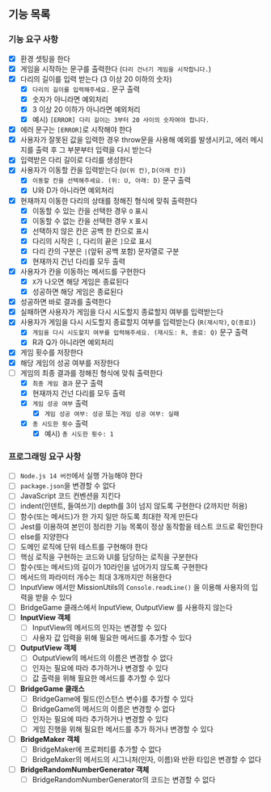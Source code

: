 ## 기능 목록

### 기능 요구 사항

- [x] 환경 셋팅을 한다
- [x] 게임을 시작하는 문구를 출력한다 (`다리 건너기 게임을 시작합니다.`)
- [x] 다리의 길이를 입력 받는다 (3 이상 20 이하의 숫자)
  - [x] `다리의 길이를 입력해주세요.` 문구 출력
  - [x] 숫자가 아니라면 예외처리
  - [x] 3 이상 20 이하가 아니라면 예외처리
  - [x] 예시) `[ERROR] 다리 길이는 3부터 20 사이의 숫자여야 합니다.`
- [x] 에러 문구는 `[ERROR]`로 시작해야 한다
- [x] 사용자가 잘못된 값을 입력한 경우 throw문을 사용해 예외를 발생시키고, 에러 메시지를 출력 후 그 부분부터 입력을 다시 받는다
- [x] 입력받은 다리 길이로 다리를 생성한다
- [x] 사용자가 이동할 칸을 입력받는다 (`U(위 칸)`, `D(아래 칸)`)
  - [x] `이동할 칸을 선택해주세요. (위: U, 아래: D)` 문구 출력
  - [x] U와 D가 아니라면 예외처리
- [x] 현재까지 이동한 다리의 상태를 정해진 형식에 맞춰 출력한다
  - [x] 이동할 수 있는 칸을 선택한 경우 `O` 표시
  - [x] 이동할 수 없는 칸을 선택한 경우 `X` 표시
  - [x] 선택하지 않은 칸은 공백 한 칸으로 표시
  - [x] 다리의 시작은 `[`, 다리의 끝은 `]`으로 표시
  - [x] 다리 칸의 구분은 `|`(앞뒤 공백 포함) 문자열로 구분
  - [x] 현재까지 건넌 다리를 모두 출력
- [x] 사용자가 칸을 이동하는 메서드를 구현한다
  - [x] `X`가 나오면 해당 게임은 종료된다
  - [x] 성공하면 해당 게임은 종료된다
- [x] 성공하면 바로 결과를 출력한다
- [x] 실패하면 사용자가 게임을 다시 시도할지 종료할지 여부를 입력받는다 
- [x] 사용자가 게임을 다시 시도할지 종료할지 여부를 입력받는다 (`R(재시작)`, `Q(종료)`)
  - [x] `게임을 다시 시도할지 여부를 입력해주세요. (재시도: R, 종료: Q)` 문구 출력
  - [x] R과 Q가 아니라면 예외처리
- [x] 게임 횟수를 저장한다
- [x] 해당 게임의 성공 여부를 저장한다
- [ ] 게임의 최종 결과를 정해진 형식에 맞춰 출력한다
  - [x] `최종 게임 결과` 문구 출력
  - [x] 현재까지 건넌 다리를 모두 출력
  - [x] `게임 성공 여부` 출력
    - [x] `게임 성공 여부: 성공` 또는 `게임 성공 여부: 실패`
  - [x] `총 시도한 횟수` 출력
    - [x] 예시) `총 시도한 횟수: 1`

### 프로그래밍 요구 사항

- [ ] `Node.js 14 버전`에서 실행 가능해야 한다
- [ ] `package.json`을 변경할 수 없다
- [ ] JavaScript 코드 컨벤션을 지킨다
- [ ] indent(인덴트, 들여쓰기) depth를 3이 넘지 않도록 구현한다 (2까지만 허용)
- [ ] 함수(또는 메서드)가 한 가지 일만 하도록 최대한 작게 만든다
- [ ] Jest를 이용하여 본인이 정리한 기능 목록이 정상 동작함을 테스트 코드로 확인한다
- [ ] else를 지양한다
- [ ] 도메인 로직에 단위 테스트를 구현해야 한다
- [ ] 핵심 로직을 구현하는 코드와 UI를 담당하는 로직을 구분한다
- [ ] 함수(또는 메서드)의 길이가 10라인을 넘어가지 않도록 구현한다
- [ ] 메서드의 파라미터 개수는 최대 3개까지만 허용한다
- [ ] InputView 에서만 MissionUtils의 `Console.readLine()` 을 이용해 사용자의 입력을 받을 수 있다
- [ ] BridgeGame 클래스에서 InputView, OutputView 를 사용하지 않는다
- [ ] **InputView 객체**
  - [ ] InputView의 메서드의 인자는 변경할 수 있다
  - [ ] 사용자 값 입력을 위해 필요한 메서드를 추가할 수 있다
- [ ] **OutputView 객체**
  - [ ] OutputView의 메서드의 이름은 변경할 수 없다
  - [ ] 인자는 필요에 따라 추가하거나 변경할 수 있다
  - [ ] 값 출력을 위해 필요한 메서드를 추가할 수 있다
- [ ] **BridgeGame 클래스**
  - [ ] BridgeGame에 필드(인스턴스 변수)를 추가할 수 있다
  - [ ] BridgeGame의 메서드의 이름은 변경할 수 없다
  - [ ] 인자는 필요에 따라 추가하거나 변경할 수 있다
  - [ ] 게임 진행을 위해 필요한 메서드를 추가 하거나 변경할 수 있다
- [ ] **BridgeMaker 객체**
  - [ ] BridgeMaker에 프로퍼티를 추가할 수 없다
  - [ ] BridgeMaker의 메서드의 시그니처(인자, 이름)와 반환 타입은 변경할 수 없다
- [ ] **BridgeRandomNumberGenerator 객체**
  - [ ] BridgeRandomNumberGenerator의 코드는 변경할 수 없다
